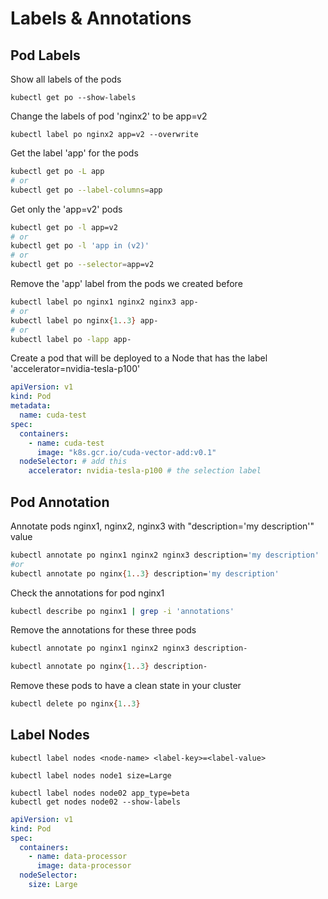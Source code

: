 # Labels & Annotations

## Pod Labels

Show all labels of the pods

```
kubectl get po --show-labels
```

Change the labels of pod 'nginx2' to be app=v2

```
kubectl label po nginx2 app=v2 --overwrite
```

Get the label 'app' for the pods

```bash
kubectl get po -L app
# or
kubectl get po --label-columns=app
```

Get only the 'app=v2' pods

```bash
kubectl get po -l app=v2
# or
kubectl get po -l 'app in (v2)'
# or
kubectl get po --selector=app=v2
```

Remove the 'app' label from the pods we created before

```bash
kubectl label po nginx1 nginx2 nginx3 app-
# or
kubectl label po nginx{1..3} app-
# or
kubectl label po -lapp app-
```

Create a pod that will be deployed to a Node that has the label 'accelerator=nvidia-tesla-p100'

```yaml
apiVersion: v1
kind: Pod
metadata:
  name: cuda-test
spec:
  containers:
    - name: cuda-test
      image: "k8s.gcr.io/cuda-vector-add:v0.1"
  nodeSelector: # add this
    accelerator: nvidia-tesla-p100 # the selection label
```

## Pod Annotation

Annotate pods nginx1, nginx2, nginx3 with "description='my description'" value

```bash
kubectl annotate po nginx1 nginx2 nginx3 description='my description'
#or
kubectl annotate po nginx{1..3} description='my description'
```

Check the annotations for pod nginx1

```bash
kubectl describe po nginx1 | grep -i 'annotations'
```

Remove the annotations for these three pods

```bash
kubectl annotate po nginx1 nginx2 nginx3 description-

kubectl annotate po nginx{1..3} description-
```

Remove these pods to have a clean state in your cluster

```bash
kubectl delete po nginx{1..3}
```

## Label Nodes

```
kubectl label nodes <node-name> <label-key>=<label-value>

kubectl label nodes node1 size=Large

kubectl label nodes node02 app_type=beta
kubectl get nodes node02 --show-labels
```

```yaml
apiVersion: v1
kind: Pod
spec:
  containers:
    - name: data-processor
      image: data-processor
  nodeSelector:
    size: Large
```